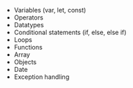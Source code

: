 - Variables (var, let, const)
- Operators  
- Datatypes
- Conditional statements (if, else, else if)     
- Loops
- Functions
- Array
- Objects
- Date
- Exception handling